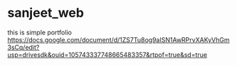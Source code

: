 # sanjeet_web
this is simple portfolio
https://docs.google.com/document/d/1ZS7Tu8og9aISN1AwRPrvXAKyVhGm3sCq/edit?usp=drivesdk&ouid=105743337748665483357&rtpof=true&sd=true

